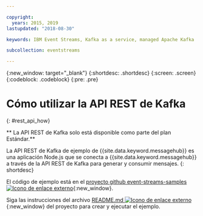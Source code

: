 ```yaml
---

copyright:
  years: 2015, 2019
lastupdated: "2018-08-30"

keywords: IBM Event Streams, Kafka as a service, managed Apache Kafka

subcollection: eventstreams

---
```


{:new_window: target="_blank"}
{:shortdesc: .shortdesc}
{:screen: .screen}
{:codeblock: .codeblock}
{:pre: .pre}

# Cómo utilizar la API REST de Kafka
{: #rest_api_how}

<!-- info moved to eventstreams025.md because of doc app changes -->
** La API REST de Kafka solo está disponible como parte del plan Estándar.**
<br/>

<!-- 21/06/18 - commenting out until content ready
## To do: examples
{: notoc}

## To do: supported parameters
{: notoc}

## How to use, download, and set up the Kafka REST API sample
{: #rest_sample notoc}
-->

La API REST de Kafka de ejemplo de {{site.data.keyword.messagehub}} es una aplicación Node.js que se conecta a {{site.data.keyword.messagehub}} a través de la API REST de Kafka para generar y consumir mensajes.
{: shortdesc}

El código de ejemplo está en el [proyecto github event-streams-samples ![Icono de enlace externo](../../icons/launch-glyph.svg "Icono de enlace externo")](https://github.com/ibm-messaging/event-streams-samples/tree/master/kafka-nodejs-console-sample){:new_window}.

Siga las instrucciones del archivo [README.md ![Icono de enlace externo](../../icons/launch-glyph.svg "Icono de enlace externo")](https://github.com/ibm-messaging/event-streams-samples/tree/master/kafka-nodejs-console-sample){:new_window} del proyecto para crear y ejecutar el ejemplo.

<!-- 
Comment from Andrew
New topic.

    Instructions for getting started, with links for more info
    Simple send and receive URLs with example output
    We need detail about the supported parameters
-->

